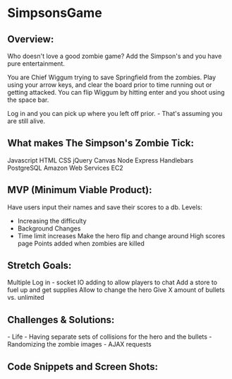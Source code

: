 # SimpsonsGame
<h2>Overview:</h2>
<p>Who doesn't love a good zombie game? Add the Simpson's and you have pure entertainment.

<p>You are Chief Wiggum trying to save Springfield from the zombies. Play using your arrow keys, and clear the board prior to time running out or getting attacked. You can flip Wiggum by hitting enter and you shoot using the space bar.

Log in and you can pick up where you left off prior. - That's assuming you are still alive.

<h2>What makes The Simpson's Zombie Tick:</h2>

Javascript
HTML
CSS
jQuery
Canvas
Node
Express
Handlebars
PostgreSQL
Amazon Web Services EC2



<h2>MVP (Minimum Viable Product):</h2>

Have users input their names and save their scores to a db.
Levels:
  - Increasing the difficulty
  - Background Changes
  - Time limit increases
Make the hero flip and change around
High scores page
Points added when zombies are killed


<h2>Stretch Goals:</h2>

Multiple Log in - socket IO adding to allow players to chat
Add a store to fuel up and get supplies
Allow to change the hero
Give X amount of bullets vs. unlimited


<h2>Challenges & Solutions:</h2>
- Life
- Having separate sets of collisions for the hero and the bullets
- Randomizing the zombie images
- AJAX requests


<h2>Code Snippets and Screen Shots:</h2>

